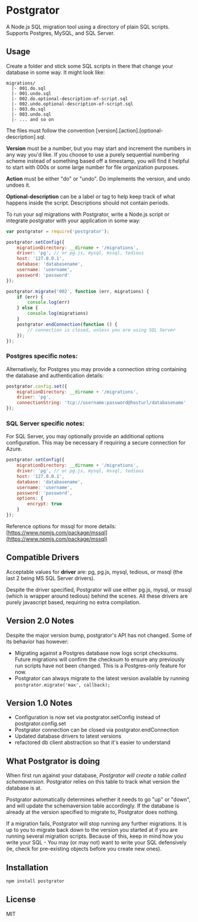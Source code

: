 # Postgrator

A Node.js SQL migration tool using a directory of plain SQL scripts. 
Supports Postgres, MySQL, and SQL Server.



## Usage

Create a folder and stick some SQL scripts in there that change your database in some way. It might look like:

```
migrations/
  |- 001.do.sql
  |- 001.undo.sql
  |- 002.do.optional-description-of-script.sql
  |- 002.undo.optional-description-of-script.sql
  |- 003.do.sql
  |- 003.undo.sql
  |- ... and so on
```

The files must follow the convention [version].[action].[optional-description].sql. 

**Version** must be a number, but you may start and increment the numbers in any way you'd like. 
If you choose to use a purely sequential numbering scheme instead of something based off a timestamp, 
you will find it helpful to start with 000s or some large number for file organization purposes. 

**Action** must be either "do" or "undo". Do implements the version, and undo undoes it. 

**Optional-description** can be a label or tag to help keep track of what happens inside the script. Descriptions should not contain periods.

To run your sql migrations with Postgrator, write a Node.js script or integrate postgrator with your application in some way:

```js  
var postgrator = require('postgrator');

postgrator.setConfig({
    migrationDirectory: __dirname + '/migrations', 
    driver: 'pg', // or pg.js, mysql, mssql, tedious
    host: '127.0.0.1',
    database: 'databasename',
    username: 'username',
    password: 'password'
}); 

postgrator.migrate('002', function (err, migrations) {
	if (err) {
        console.log(err)
    } else { 
        console.log(migrations)
    }
    postgrator.endConnection(function () {
        // connection is closed, unless you are using SQL Server
    });
});
```


### Postgres specific notes:

Alternatively, for Postgres you may provide a connection string containing the database and authentication details:

```js  
postgrator.config.set({
    migrationDirectory: __dirname + '/migrations',
    driver: 'pg',
    connectionString: 'tcp://username:password@hosturl/databasename'
}); 

```


### SQL Server specific notes:

For SQL Server, you may optionally provide an additional options configuration. This may be necessary if requiring a secure connection for Azure.

```js  
postgrator.setConfig({
    migrationDirectory: __dirname + '/migrations', 
    driver: 'pg', // or pg.js, mysql, mssql, tedious
    host: '127.0.0.1',
    database: 'databasename',
    username: 'username',
    password: 'password',
    options: {
        encrypt: true
    }
}); 

```

Reference options for mssql for more details: [https://www.npmjs.com/package/mssql](https://www.npmjs.com/package/mssql)


## Compatible Drivers

Acceptable values for **driver** are: pg, pg.js, mysql, tedious, or mssql (the last 2 being MS SQL Server drivers). 

Despite the driver specified, Postgrator will use either pg.js, mysql, or mssql (which is wrapper around tedious) behind the scenes. All these drivers are purely javascript based, requiring no extra compilation. 



## Version 2.0 Notes

Despite the major version bump, postgrator's API has not changed. Some of its behavior has however:

- Migrating against a Postgres database now logs script checksums. Future migrations will confirm the checksum to ensure any previously run scripts have not been changed. This is a Postgres-only feature for now.
- Postgrator can always migrate to the latest version available by running ```postgrator.migrate('max', callback);```



## Version 1.0 Notes

- Configuration is now set via postgrator.setConfig instead of postgrator.config.set
- Postgrator connection can be closed via postgrator.endConnection
- Updated database drivers to latest versions
- refactored db client abstraction so that it's easier to understand



## What Postgrator is doing

When first run against your database, *Postgrator will create a table called schemaversion.* Postgrator relies on this table to track what version the database is at. 

Postgrator automatically determines whether it needs to go "up" or "down", and will update the schemaversion table accordingly. If the database is already at the version specified to migrate to, Postgrator does nothing.

If a migration fails, Postgrator will stop running any further migrations. It is up to you to migrate back down to the version you started at if you are running several migration scripts. Because of this, keep in mind how you write your SQL - You may (or may not) want to write your SQL defensively (ie, check for pre-existing objects before you create new ones).



## Installation

```js
npm install postgrator
```


## License 

MIT